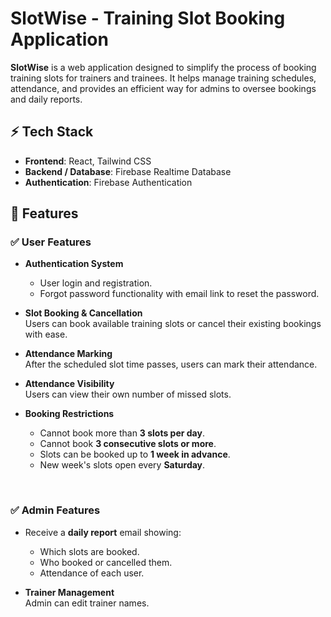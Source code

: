 # SlotWise - Training Slot Booking Application

**SlotWise** is a web application designed to simplify the process of booking training slots for trainers and trainees. It helps manage training schedules, attendance, and provides an efficient way for admins to oversee bookings and daily reports.

## ⚡ Tech Stack
- **Frontend**: React, Tailwind CSS  
- **Backend / Database**: Firebase Realtime Database  
- **Authentication**: Firebase Authentication

## 🚀 Features

### ✅ User Features
- **Authentication System**
  - User login and registration.
  - Forgot password functionality with email link to reset the password.
    
- **Slot Booking & Cancellation**  
  Users can book available training slots or cancel their existing bookings with ease.

- **Attendance Marking**  
  After the scheduled slot time passes, users can mark their attendance.

- **Attendance Visibility**  
  Users can view their own number of missed slots.

- **Booking Restrictions**
  - Cannot book more than **3 slots per day**.
  - Cannot book **3 consecutive slots or more**.
  - Slots can be booked up to **1 week in advance**.
  - New week's slots open every **Saturday**.

<br>

### ✅ Admin Features
- Receive a **daily report** email showing:
  - Which slots are booked.
  - Who booked or cancelled them.
  - Attendance of each user.

- **Trainer Management**  
  Admin can edit trainer names.
